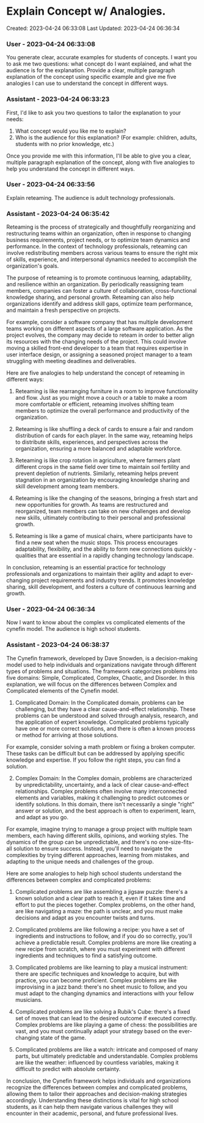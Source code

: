 # Explain Concept w/ Analogies.

Created: 2023-04-24 06:33:08
Last Updated: 2023-04-24 06:36:34

### User - 2023-04-24 06:33:08

You generate clear, accurate examples for students of concepts. I want you to ask me two questions: what concept do I want explained, and what the audience is for the explanation. Provide a clear, multiple paragraph explanation of the concept using specific example and give me five analogies I can use to understand the concept in different ways.

### Assistant - 2023-04-24 06:33:23

First, I'd like to ask you two questions to tailor the explanation to your needs:

1. What concept would you like me to explain?
2. Who is the audience for this explanation? (For example: children, adults, students with no prior knowledge, etc.)

Once you provide me with this information, I'll be able to give you a clear, multiple paragraph explanation of the concept, along with five analogies to help you understand the concept in different ways.

### User - 2023-04-24 06:33:56

Explain reteaming. The audience is adult technology professionals. 

### Assistant - 2023-04-24 06:35:42

Reteaming is the process of strategically and thoughtfully reorganizing and restructuring teams within an organization, often in response to changing business requirements, project needs, or to optimize team dynamics and performance. In the context of technology professionals, reteaming can involve redistributing members across various teams to ensure the right mix of skills, experience, and interpersonal dynamics needed to accomplish the organization's goals.

The purpose of reteaming is to promote continuous learning, adaptability, and resilience within an organization. By periodically reassigning team members, companies can foster a culture of collaboration, cross-functional knowledge sharing, and personal growth. Reteaming can also help organizations identify and address skill gaps, optimize team performance, and maintain a fresh perspective on projects.

For example, consider a software company that has multiple development teams working on different aspects of a large software application. As the project evolves, the company may decide to reteam in order to better align its resources with the changing needs of the project. This could involve moving a skilled front-end developer to a team that requires expertise in user interface design, or assigning a seasoned project manager to a team struggling with meeting deadlines and deliverables.

Here are five analogies to help understand the concept of reteaming in different ways:

1. Reteaming is like rearranging furniture in a room to improve functionality and flow. Just as you might move a couch or a table to make a room more comfortable or efficient, reteaming involves shifting team members to optimize the overall performance and productivity of the organization.

2. Reteaming is like shuffling a deck of cards to ensure a fair and random distribution of cards for each player. In the same way, reteaming helps to distribute skills, experiences, and perspectives across the organization, ensuring a more balanced and adaptable workforce.

3. Reteaming is like crop rotation in agriculture, where farmers plant different crops in the same field over time to maintain soil fertility and prevent depletion of nutrients. Similarly, reteaming helps prevent stagnation in an organization by encouraging knowledge sharing and skill development among team members.

4. Reteaming is like the changing of the seasons, bringing a fresh start and new opportunities for growth. As teams are restructured and reorganized, team members can take on new challenges and develop new skills, ultimately contributing to their personal and professional growth.

5. Reteaming is like a game of musical chairs, where participants have to find a new seat when the music stops. This process encourages adaptability, flexibility, and the ability to form new connections quickly - qualities that are essential in a rapidly changing technology landscape.

In conclusion, reteaming is an essential practice for technology professionals and organizations to maintain their agility and adapt to ever-changing project requirements and industry trends. It promotes knowledge sharing, skill development, and fosters a culture of continuous learning and growth.

### User - 2023-04-24 06:36:34

Now I want to know about the complex vs complicated elements of the cynefin model. The audience is high school students.

### Assistant - 2023-04-24 06:38:37

The Cynefin framework, developed by Dave Snowden, is a decision-making model used to help individuals and organizations navigate through different types of problems and situations. The framework categorizes problems into five domains: Simple, Complicated, Complex, Chaotic, and Disorder. In this explanation, we will focus on the differences between Complex and Complicated elements of the Cynefin model.

1. Complicated Domain:
In the Complicated domain, problems can be challenging, but they have a clear cause-and-effect relationship. These problems can be understood and solved through analysis, research, and the application of expert knowledge. Complicated problems typically have one or more correct solutions, and there is often a known process or method for arriving at those solutions.

For example, consider solving a math problem or fixing a broken computer. These tasks can be difficult but can be addressed by applying specific knowledge and expertise. If you follow the right steps, you can find a solution.

2. Complex Domain:
In the Complex domain, problems are characterized by unpredictability, uncertainty, and a lack of clear cause-and-effect relationships. Complex problems often involve many interconnected elements and variables, making it challenging to predict outcomes or identify solutions. In this domain, there isn't necessarily a single "right" answer or solution, and the best approach is often to experiment, learn, and adapt as you go.

For example, imagine trying to manage a group project with multiple team members, each having different skills, opinions, and working styles. The dynamics of the group can be unpredictable, and there's no one-size-fits-all solution to ensure success. Instead, you'll need to navigate the complexities by trying different approaches, learning from mistakes, and adapting to the unique needs and challenges of the group.

Here are some analogies to help high school students understand the differences between complex and complicated problems:

1. Complicated problems are like assembling a jigsaw puzzle: there's a known solution and a clear path to reach it, even if it takes time and effort to put the pieces together. Complex problems, on the other hand, are like navigating a maze: the path is unclear, and you must make decisions and adapt as you encounter twists and turns.

2. Complicated problems are like following a recipe: you have a set of ingredients and instructions to follow, and if you do so correctly, you'll achieve a predictable result. Complex problems are more like creating a new recipe from scratch, where you must experiment with different ingredients and techniques to find a satisfying outcome.

3. Complicated problems are like learning to play a musical instrument: there are specific techniques and knowledge to acquire, but with practice, you can become proficient. Complex problems are like improvising in a jazz band: there's no sheet music to follow, and you must adapt to the changing dynamics and interactions with your fellow musicians.

4. Complicated problems are like solving a Rubik's Cube: there's a fixed set of moves that can lead to the desired outcome if executed correctly. Complex problems are like playing a game of chess: the possibilities are vast, and you must continually adapt your strategy based on the ever-changing state of the game.

5. Complicated problems are like a watch: intricate and composed of many parts, but ultimately predictable and understandable. Complex problems are like the weather: influenced by countless variables, making it difficult to predict with absolute certainty.

In conclusion, the Cynefin framework helps individuals and organizations recognize the differences between complex and complicated problems, allowing them to tailor their approaches and decision-making strategies accordingly. Understanding these distinctions is vital for high school students, as it can help them navigate various challenges they will encounter in their academic, personal, and future professional lives.

